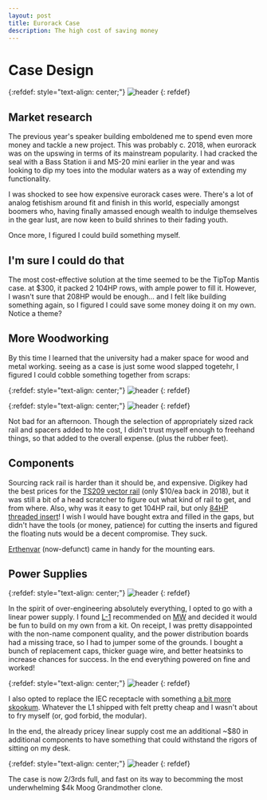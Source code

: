 ```yaml
---
layout: post
title: Eurorack Case
description: The high cost of saving money
---
```



Case Design
============

{:refdef: style="text-align: center;"}
![header](http://sci.utah.edu/~jimmy/website/eurorack/mantis.png)
{: refdef}
## Market research

The previous year's speaker building emboldened me to spend even more money and tackle a new project.  This was probably c. 2018, when eurorack was on the upswing in terms of its mainstream popularity.  I had cracked the seal with a Bass Station ii and MS-20 mini earlier in the year and was looking to dip my toes into the modular waters as a way of extending my functionality.  

I was shocked to see how expensive eurorack cases were.  There's a lot of analog fetishism around fit and finish in this world, especially amongst boomers  who, having finally amassed enough wealth to indulge themselves in the gear lust, are now keen to build shrines to their fading youth.

Once more, I figured I could build something myself.


## I'm sure I could do that

The most cost-effective solution at the time seemed to be the TipTop Mantis case.  at $300, it packed 2 104HP rows, with ample power to fill it.  However, I wasn't sure that 208HP would be enough... and I felt like building something again, so I figured I could save some money doing it on my own.  Notice a theme?

## More Woodworking

By this time I learned that the university had a maker space for wood and metal working.  seeing as a case is just some wood slapped togetehr, I figured I could cobble something together from scraps:

{:refdef: style="text-align: center;"}
![header](http://sci.utah.edu/~jimmy/website/eurorack/build1.jpg)
{: refdef}

{:refdef: style="text-align: center;"}
![header](http://sci.utah.edu/~jimmy/website/eurorack/build2.jpg)
{: refdef}

Not bad for an afternoon.  Though the selection of appropriately sized rack rail and spacers added to hte cost, I didn't trust myself enough to freehand things, so that added to the overall expense. (plus the rubber feet).

## Components

Sourcing rack rail is harder than it should be, and expensive.  Digikey had the best prices for the [TS209 vector rail](https://www.digikey.com/en/products/detail/vector-electronics/TS209/341218) (only $10/ea back in 2018), but it was still a bit of a head scratcher to figure out what kind of rail to get, and from where. Also, why was it easy to get 104HP rail, but only [84HP threaded insert](https://www.digikey.com/en/products/detail/schroff/34561384/4210056)!  I wish I would have bought extra and filled in the gaps, but didn't have the tools (or money, patience) for cutting the inserts and figured the floating nuts would be a decent compromise.  They suck.

[Erthenvar](https://erthenvar.myshopify.com/) (now-defunct) came in handy for the mounting ears.

## Power Supplies

{:refdef: style="text-align: center;"}
![header](http://sci.utah.edu/~jimmy/website/eurorack/l1.jpg)
{: refdef}

In the spirit of over-engineering absolutely everything, I opted to go with a linear power supply.  I found [L-1](http://l-1.su/Power.html) recommended on [MW](https://www.muffwiggler.com/forum/viewtopic.php?t=128163) and decided it would be fun to build on my own from a kit.  On receipt, I was pretty disappointed with the non-name component quality, and the power distribution boards had a missing trace, so I had to jumper some of the grounds.  I bought a bunch of replacement caps, thicker guage wire, and better heatsinks to increase chances for success.  In the end everything powered on fine and worked!

{:refdef: style="text-align: center;"}
![header](http://sci.utah.edu/~jimmy/website/eurorack/psu.jpg)
{: refdef}


I also opted to replace the IEC receptacle with something [a bit more skookum](https://www.mouser.com/ProductDetail/631-FN9280-4-06).  Whatever the L1 shipped with felt pretty cheap and I wasn't about to fry myself (or, god forbid, the modular).


In the end, the already pricey linear supply cost me an additional ~$80 in additional components to have something that could withstand the rigors of sitting on my desk.

{:refdef: style="text-align: center;"}
![header](http://sci.utah.edu/~jimmy/website/eurorack/case.jpg)
{: refdef}

The case is now 2/3rds full, and fast on its way to becomming the most underwhelming $4k Moog Grandmother clone.
